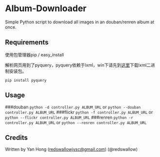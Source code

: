 Album-Downloader
================
Simple Python script to download all images in an douban/renren album at once.

## Requirements

使用包管理器pip / easy_install

解析网页用到了pyquery，pyquery依赖于lxml，win下请先到[这里](http://www.lfd.uci.edu/~gohlke/pythonlibs/#lxml)下载lxml二进制安装包。

`pip install pyquery`

## Usage

###douban
`python -d controller.py ALBUM_URL` or `python --douban controller.py ALBUM_URL`
###flickr
`python -f controller.py ALBUM_URL` or `python --flickr controller.py ALBUM_URL`
###renren
`python -r controller.py ALBUM_URL` or `python --renren controller.py ALBUM_URL`

## Credits

Written by Yan Hong (redswallowjysc@gmail.com) (@redswallow)
